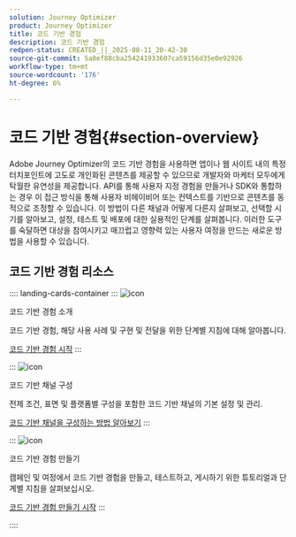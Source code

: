 ```yaml
---
solution: Journey Optimizer
product: Journey Optimizer
title: 코드 기반 경험
description: 코드 기반 경험
redpen-status: CREATED_||_2025-08-11_20-42-30
source-git-commit: 5a8ef88cba254241933607ca59156d35e0e92926
workflow-type: tm+mt
source-wordcount: '176'
ht-degree: 6%

---
```



# 코드 기반 경험{#section-overview}

Adobe Journey Optimizer의 코드 기반 경험을 사용하면 앱이나 웹 사이트 내의 특정 터치포인트에 고도로 개인화된 콘텐츠를 제공할 수 있으므로 개발자와 마케터 모두에게 탁월한 유연성을 제공합니다. API를 통해 사용자 지정 경험을 만들거나 SDK와 통합하는 경우 이 접근 방식을 통해 사용자 비헤이비어 또는 컨텍스트를 기반으로 콘텐츠를 동적으로 조정할 수 있습니다. 이 방법이 다른 채널과 어떻게 다른지 살펴보고, 선택할 시기를 알아보고, 설정, 테스트 및 배포에 대한 실용적인 단계를 살펴봅니다. 이러한 도구를 숙달하면 대상을 참여시키고 매끄럽고 영향력 있는 사용자 여정을 만드는 새로운 방법을 사용할 수 있습니다.

## 코드 기반 경험 리소스

:::: landing-cards-container
:::
![icon](https://cdn.experienceleague.adobe.com/icons/book.svg)

코드 기반 경험 소개

코드 기반 경험, 해당 사용 사례 및 구현 및 전달을 위한 단계별 지침에 대해 알아봅니다.

[코드 기반 경험 시작](../using/code-based/get-started-code-based.md)
:::

:::
![icon](https://cdn.experienceleague.adobe.com/icons/gear.svg)

코드 기반 채널 구성

전제 조건, 표면 및 플랫폼별 구성을 포함한 코드 기반 채널의 기본 설정 및 관리.

[코드 기반 채널을 구성하는 방법 알아보기](configure-code-based-channel-landing-page.md)
:::

:::
![icon](https://cdn.experienceleague.adobe.com/icons/circle-play.svg)

코드 기반 경험 만들기

캠페인 및 여정에서 코드 기반 경험을 만들고, 테스트하고, 게시하기 위한 튜토리얼과 단계별 지침을 살펴보십시오.

[코드 기반 경험 만들기 시작](create-code-based-experiences-landing-page.md)
:::

::::
